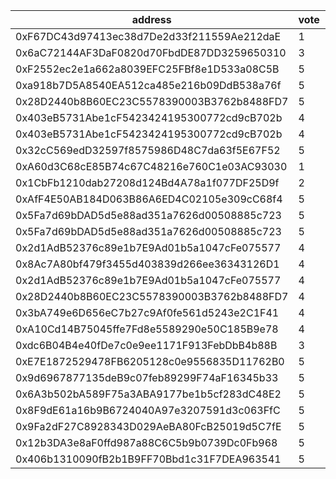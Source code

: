 address|vote|timestamp|signature
---|---|---|---
0xF67DC43d97413ec38d7De2d33f211559Ae212daE|1|1613489612|0x896d15ab09f656ca916d448faa50fefb92818c65391cd1165fe4387f4af0cec46bcbc1d8d998dc6e1c2487e95e209f58fc95a8e80831ffb5b79185450ae8e0481c
0x6aC72144AF3DaF0820d70FbdDE87DD3259650310|3|1613490901|0x5ec3de49941edfa4226b6f4e1f10d6a37f83a2d54d4685c2308be48808bf2e41349ab7fa8751ee0d037bd8cde1871f68720c7443ef90b6fd3b46b6133e22940c1b
0xF2552ec2e1a662a8039EFC25FBf8e1D533a08C5B|5|1613495155|0x160f209d8277b0ea0d2c8f9786935e778b766b4c2e8550f8d0d0e7aeb50f4ddb4abacbc8726a64a6e67f7eb92a2ae35f8a8bd893ae66581f5915c3ddfee808031c
0xa918b7D5A8540EA512ca485e216b09DdB538a76f|5|1613511025|0xd3cda53396589f56bb945f3198520c1e3c455cb7b0d42115b2843dced9e35bbe1a72839a08acbd32e5bc7f2ec182e24e7f9bcc0ea560a42284b62658642b0e721c
0x28D2440b8B60EC23C5578390003B3762b8488FD7|5|1613520403|0x2d190431077250282eceb899920c3f3b5931b5ec74e80ea911be85d27d3c62755e63eba3bcd2d71ead6a620cec79150abb8d91320d5caefe01b9d529694af1d81b
0x403eB5731Abe1cF5423424195300772cd9cB702b|4|1613520473|0x4c0f070d612b8941e7bb5d575a960c3504d5f8978311dc7b01c9c272b7266eb42d8339e2f898daac5726bdac6d1edcef272d39a92b315a4fda6b0ee6254284eb1b
0x403eB5731Abe1cF5423424195300772cd9cB702b|4|1613520502|0xbe91006afe3a48a65cedc2f2e480d4415d0cecbde0def7cbb1286ad236ff40c429bd56f387b7cb33615929470e2f1b1ead15cde93dd2bf948c34fee5d9f111791b
0x32cC569edD32597f8575986D48C7da63f5E67F52|5|1613528053|0xb5c7efc8a694f745de2f95257f0e84587e13824a902b12b8d717c8240af9c5e813374fd0ad26ab56fe086f7cb4138460f81201be6d48feee5332d1dbcedb602b1b
0xA60d3C68cE85B74c67C48216e760C1e03AC93030|1|1613528227|0x5bae7f746332ef5a32ebfd84dad0c99761a6d4ed4c23dbad6972916a4b0ebe067382a9dd3ef87ddc05822ad5fedaee3e3eb32343a85c80b0f43ca6cd6d4bcfd01b
0x1CbFb1210dab27208d124Bd4A78a1f077DF25D9f|2|1613536092|0xdc5d29c8fa6e58775ef94015dd87be89083f8301a87fb705811b3269458e6cb176d8fb68c37a8f4291250c47c802dd8cc8b6f82f2d057a316eeb0eda47c7d8f61c
0xAfF4E50AB184D063B86A6ED4C02105e309cC68f4|5|1613549849|0x0d99fd594d67cc8a3ac6f143a5c905ea532661da6841df1b58261abe622b6fda0a7a035c130cb4a07c54578adf4702ef728a067705f23e44e2e942e5ccfdbb231c
0x5Fa7d69bDAD5d5e88ad351a7626d00508885c723|5|1613552876|0x761a467fa09d2cf22f45b88d3391934402d502f835ebbded13d19ee6eba6fe29033b15d84ea014a0e1f79bfa96a7b59aaafca9d45b86576dac6901cf37b90def1c
0x5Fa7d69bDAD5d5e88ad351a7626d00508885c723|5|1613552892|0xf6e0fa3fa9a683f56185472d8835d65b6db008f65d12746b74f659a256a2f7e51f065c01d3d4e572d49d0115620ad58ba9f229b84d9658ab7d47dc625ac352ec1c
0x2d1AdB52376c89e1b7E9Ad01b5a1047cFe075577|4|1613554033|0x6fb845170caa9f115fa5829ecfa63c815d8a83a6275a4181365ed3393609844a2d8e07b70b4e3b959c62cb64b782afc72cadb4fba17088e20706f0a0492e3e7f1c
0x8Ac7A80bf479f3455d403839d266ee36343126D1|4|1613554142|0x0e4b8ad73ebedfdc373ee2daa4fc0640c594a31856abf3ecc306d538476070c66164e8c17fa4c96f951e3c5209070e28ca30a15b1542b13428aa9a45358e0ab01c
0x2d1AdB52376c89e1b7E9Ad01b5a1047cFe075577|4|1613554179|0xee651c446c3b300e1da88bd63683c4f366b856f65c469ce4957ecf6ee5b6ef605f2af5a54f1d58326be144456d1836236d4cbeac3cb386871a7f085776dfea311c
0x28D2440b8B60EC23C5578390003B3762b8488FD7|4|1613555397|0x72601bd2b7744fc4bc8acd1a3b0c452aa4b1f961792b54744b80ff6f2f8073070e674107b6ea6892963a1474f9d25f947544b3e55e9a06cb613b933a8d8bf4c61c
0x3bA749e6D656eC7b27c9Af0fe561d5243e2C1F41|4|1613555410|0xe8932848b714685e78ef42c44a778599d226d6a6ef30af7fa25b384801783e6b385ebeb0038e166d449649acc27d0df19194deda854cdacfe3cf6cc62ee18ffb1b
0xA10Cd14B75045ffe7Fd8e5589290e50C185B9e78|4|1613556291|0xe687a3d1ebcf22828998f36f217a1d7d9c173721288da6ff5613a300f36bd73457673b99760e7810d84f9d8b7479d6da67871df885e981c6d48829d638ec59db1c
0xdc6B04B4e40fDe7c0e9ee1171F913FebDbB4b88B|3|1613559917|0x7db4a6cf7b1541e77c117776eff2e9a011d89606f384115551045bd6783bde7b6befe8b5495e9dc27a4ea2b28c35b26fed1790c065c6abed403f2045a7c4e5101b
0xE7E1872529478FB6205128c0e9556835D11762B0|5|1613561825|0xc14887f8abdd1795cda6024dcdfb920ed943ba5561dba6dcae61737d82937a3a526f5a7da3c958f660006de240727d774790f5c2378e489450bcaa4f98bb03461b
0x9d6967877135deB9c07feb89299F74aF16345b33|5|1613563658|0x14f2349f851bef17999ddd929ec1d8944bb1e617f1576181c4edea8f9e7fe7ac3ab5cf1fe821dfe1b0c66ac71c87ca0d5ba8bec7c600e8f07dfa49f733fc26a61c
0x6A3b502bA589F75a3ABA9177be1b5cf283dC48E2|5|1613563686|0xbbab2cadcde88923a17752d86c13827cee596ae9f9d722856873079621c5764f282f30c42259dd59b0c1f009d0fbaf04c5e74ff3e523d0bd3c101121b8013e011c
0x8F9dE61a16b9B6724040A97e3207591d3c063FfC|5|1613563752|0x95f91314d131a6ece6f4c3e1eb2acaef087904835030d910724640f913e74ce425954b8b201acc17079893ea0ef8eb84c67109b6fdf0c42bdfa98503985856f01c
0x9Fa2dF27C8928343D029AeBA80FcB25019d5C7fE|5|1613563761|0xdfd738a5faf84c8c0205ad6eaad3cee3c0c56b53328338efb6624571f5743c8d2a7dbe7a993f9360f33e14feae322cb8b80c4ec9269d1cb6685513d60133efdd1b
0x12b3DA3e8aF0ffd987a88C6C5b9b0739Dc0Fb968|5|1613564059|0x976fddb94193448b43461de6cb587e00d20bb39ed15221f7a5835249b5866853169eb5eec6ac9345ae68694af51482d26daada30d849ef3d85daa2236bfedef11b
0x406b1310090fB2b1B9FF70Bbd1c31F7DEA963541|5|1613565655|0xd46e60e5d69660a82bbd6aeb4bfa51953e1d450ab6306e53e4c20f36097cd6a663b4ace42ca11e27054b576fafcb4daed5d259ed17c33bc91b501c4909af78f11c